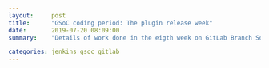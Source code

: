 ```yaml
---
layout:     post
title:      "GSoC coding period: The plugin release week"
date:       2019-07-20 08:09:00
summary:    "Details of work done in the eigth week on GitLab Branch Source"

categories: jenkins gsoc gitlab
---
```


